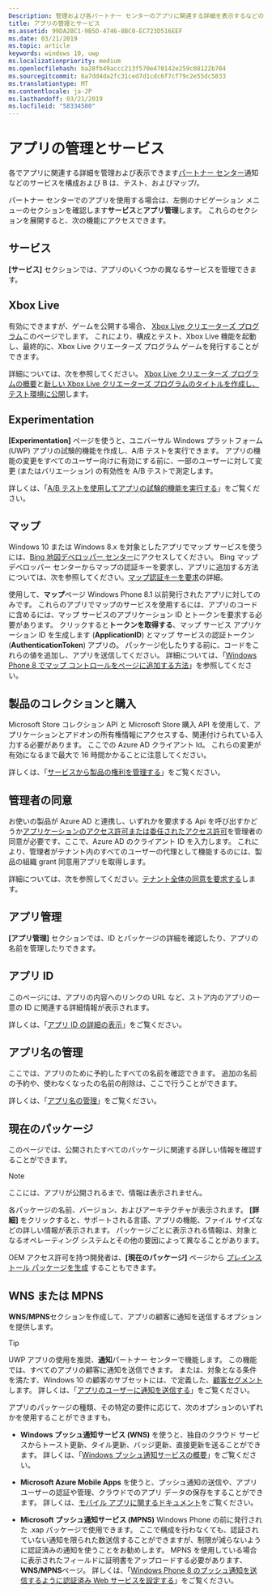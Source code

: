 ```yaml
---
Description: 管理および各パートナー センターのアプリに関連する詳細を表示するなどのサービスの構成/B がテストされ、マップされます。
title: アプリの管理とサービス
ms.assetid: 99DA2BC1-9B5D-4746-8BC0-EC723D516EEF
ms.date: 03/21/2019
ms.topic: article
keywords: windows 10, uwp
ms.localizationpriority: medium
ms.openlocfilehash: ba28fb49accc213f570e470142e259c08122b704
ms.sourcegitcommit: 6a7dd4da2fc31ced7d1cdc6f7cf79c2e55dc5833
ms.translationtype: MT
ms.contentlocale: ja-JP
ms.lasthandoff: 03/21/2019
ms.locfileid: "58334580"
---
```

# <a name="app-management-and-services"></a>アプリの管理とサービス

各でアプリに関連する詳細を管理および表示できます[パートナー センター](https://partner.microsoft.com/dashboard/)通知などのサービスを構成および B は、テスト、およびマップ/。

パートナー センターでのアプリを使用する場合は、左側のナビゲーション メニューのセクションを確認します**サービス**と**アプリ管理**します。 これらのセクションを展開すると、次の機能にアクセスできます。

## <a name="services"></a>サービス

**[サービス]** セクションでは、アプリのいくつかの異なるサービスを管理できます。

## <a name="xbox-live"></a>Xbox Live

有効にできますが、ゲームを公開する場合、 [Xbox Live クリエーターズ プログラム](https://xbox.com/developers/creators-program)このページでします。 これにより、構成とテスト、Xbox Live 機能を起動し、最終的に、Xbox Live クリエーターズ プログラム ゲームを発行することができます。

詳細については、次を参照してください。 [Xbox Live クリエーターズ プログラムの概要](https://docs.microsoft.com/gaming/xbox-live/get-started-with-creators/get-started-with-xbox-live-creators)と[新しい Xbox Live クリエーターズ プログラムのタイトルを作成し、テスト環境に公開](https://docs.microsoft.com/gaming/xbox-live/get-started-with-creators/create-and-test-a-new-creators-title)します。

## <a name="experimentation"></a>Experimentation

**[Experimentation]** ページを使うと、ユニバーサル Windows プラットフォーム (UWP) アプリの試験的機能を作成し、A/B テストを実行できます。 アプリの機能の変更をすべてのユーザー向けに有効にする前に、一部のユーザーに対して変更 (またはバリエーション) の有効性を A/B テストで測定します。

詳しくは、「[A/B テストを使用してアプリの試験的機能を実行する](../monetize/run-app-experiments-with-a-b-testing.md)」をご覧ください。

## <a name="maps"></a>マップ

Windows 10 または Windows 8.x を対象としたアプリでマップ サービスを使うには、[Bing 地図デベロッパー センター](https://go.microsoft.com/fwlink/p/?LinkId=614880)にアクセスしてください。 Bing マップ デベロッパー センターからマップの認証キーを要求し、アプリに追加する方法については、次を参照してください。[マップ認証キーを要求](../maps-and-location/authentication-key.md)の詳細。 

使用して、**マップ**ページ Windows Phone 8.1 以前発行されたアプリに対してのみです。 これらのアプリでマップのサービスを使用するには、アプリのコードに含めるには、マップ サービスのアプリケーション ID とトークンを要求する必要があります。 クリックすると**トークンを取得する**、マップ サービス アプリケーション ID を生成します (**ApplicationID**) とマップ サービスの認証トークン (**AuthenticationToken**) アプリの。 パッケージ化したりする前に、コードをこれらの値を追加し、アプリを送信してください。 詳細については、「[Windows Phone 8 でマップ コントロールをページに追加する方法](https://go.microsoft.com/fwlink/p/?LinkId=614882)」を参照してください。

## <a name="product-collections-and-purchases"></a>製品のコレクションと購入

Microsoft Store コレクション API と Microsoft Store 購入 API を使用して、アプリケーションとアドオンの所有権情報にアクセスする、関連付けられている入力する必要があります。 ここでの Azure AD クライアント Id。 これらの変更が有効になるまで最大で 16 時間かかることに注意してください。

詳しくは、「[サービスから製品の権利を管理する](../monetize/view-and-grant-products-from-a-service.md)」をご覧ください。

## <a name="administrator-consent"></a>管理者の同意

お使いの製品が Azure AD と連携し、いずれかを要求する Api を呼び出すかどうか[アプリケーションのアクセス許可または委任されたアクセス許可](https://developer.microsoft.com/graph/docs/concepts/permissions_reference)を管理者の同意が必要です、ここで、Azure AD のクライアント ID を入力します。 これにより、管理者がテナント内のすべてのユーザーの代理として機能するのには、製品の組織 grant 同意用アプリを取得します。

詳細については、次を参照してください。[テナント全体の同意を要求する](https://docs.microsoft.com/en-us/azure/active-directory/develop/active-directory-v2-scopes#requesting-consent-for-an-entire-tenant)します。

## <a name="app-management"></a>アプリ管理

**[アプリ管理]** セクションでは、ID とパッケージの詳細を確認したり、アプリの名前を管理したりできます。

## <a name="app-identity"></a>アプリ ID

このページには、アプリの内容へのリンクの URL など、ストア内のアプリの一意の ID に関連する詳細情報が表示されます。

詳しくは、「[アプリ ID の詳細の表示](view-app-identity-details.md)」をご覧ください。

## <a name="manage-app-names"></a>アプリ名の管理

ここでは、アプリのために予約したすべての名前を確認できます。 追加の名前の予約や、使わなくなったの名前の削除は、ここで行うことができます。

詳しくは、「[アプリ名の管理](manage-app-names.md)」をご覧ください。

## <a name="current-packages"></a>現在のパッケージ

このページでは、公開されたすべてのパッケージに関連する詳しい情報を確認することができます。

> [!NOTE]
> ここには、アプリが公開されるまで、情報は表示されません。

各パッケージの名前、バージョン、およびアーキテクチャが表示されます。 **[詳細]** をクリックすると、サポートされる言語、アプリの機能、ファイル サイズなどの詳しい情報が表示されます。 パッケージごとに表示される情報は、対象となるオペレーティング システムとその他の要因によって異なることがあります。 

OEM アクセス許可を持つ開発者は、**[現在のパッケージ]** ページから [プレインストール パッケージを生成](generate-preinstall-packages-for-oems.md) することもできます。

## <a name="wnsmpns"></a>WNS または MPNS

**WNS/MPNS**セクションを作成して、アプリの顧客に通知を送信するオプションを提供します。 

> [!TIP]
> UWP アプリの使用を推奨、**通知**パートナー センターで機能します。 この機能では、すべてのアプリの顧客に通知を送信できます。 または、対象となる条件を満たす、Windows 10 の顧客のサブセットには、で定義した、[顧客セグメント](create-customer-segments.md)します。 詳しくは、「[アプリのユーザーに通知を送信する](send-push-notifications-to-your-apps-customers.md)」をご覧ください。

アプリのパッケージの種類、その特定の要件に応じて、次のオプションのいずれかを使用することができますも。 

-   **Windows プッシュ通知サービス (WNS)** を使うと、独自のクラウド サービスからトースト更新、タイル更新、バッジ更新、直接更新を送ることができます。 詳しくは、「[Windows プッシュ通知サービスの概要](../design/shell/tiles-and-notifications/windows-push-notification-services--wns--overview.md)」をご覧ください。

-   **Microsoft Azure Mobile Apps** を使うと、プッシュ通知の送信や、アプリ ユーザーの認証や管理、クラウドでのアプリ データの保存をすることができます。 詳しくは、[モバイル アプリに関するドキュメント](https://go.microsoft.com/fwlink/p/?LinkId=221116)をご覧ください。

-   **Microsoft プッシュ通知サービス (MPNS)** Windows Phone の前に発行された .xap パッケージで使用できます。 ここで構成を行わなくても、認証されていない通知を限られた数送信することができますが、制限が減らないように認証済みの通知を使うことをお勧めします。 MPNS を使用している場合に表示されたフィールドに証明書をアップロードする必要があります、 **WNS/MPNS**ページ。 詳しくは、「[Windows Phone 8 のプッシュ通知を送信するように認証済み Web サービスを設定する](https://go.microsoft.com/fwlink/p/?LinkId=528736)」をご覧ください。
 

 
